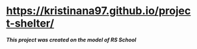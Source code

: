 # https://kristinana97.github.io/project-shelter/
**_This project was created on the model of RS School_**
